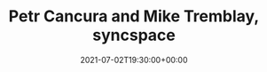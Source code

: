 ---
templateKey: event
guid: F6D80FA2-2953-38D6-A751-87FA6F7016DA
date: 2021-07-02T19:30:00+00:00
eventTime: '7:30pm'
title: Petr Cancura and Mike Tremblay, syncspace
artist: Petr Cancura and Mike Tremblay
city: Interweb
venue: syncspace
group: Tim Shia
guests: Adrean Farrugia, Michael Herring
---